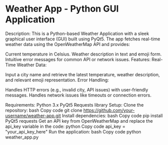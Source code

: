 # Weather App - Python GUI Application
Description:
This is a Python-based Weather Application with a sleek graphical user interface (GUI) built using PyQt5. The app fetches real-time weather data using the OpenWeatherMap API and provides:

Current temperature in Celsius.
Weather description in text and emoji form.
Intuitive error messages for common API or network issues.
Features:
Real-Time Weather Data:

Input a city name and retrieve the latest temperature, weather description, and relevant emoji representation.
Error Handling:

Handles HTTP errors (e.g., invalid city, API issues) with user-friendly messages.
Handles network issues like timeouts or connection errors.

Requirements:
Python 3.x
PyQt5
Requests library
Setup:
Clone the repository:
bash
Copy code
git clone https://github.com/your-username/weather-app.git
Install dependencies:
bash
Copy code
pip install PyQt5 requests
Get an API key from OpenWeatherMap and replace the api_key variable in the code:
python
Copy code
api_key = "your_api_key_here"
Run the application:
bash
Copy code
python weather_app.py
